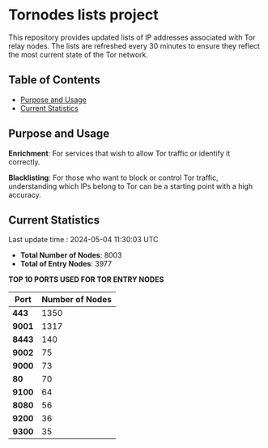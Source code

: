 # Tornodes lists project

This repository provides updated lists of IP addresses associated with Tor relay nodes. The lists are refreshed every 30 minutes to ensure they reflect the most current state of the Tor network.

## Table of Contents

- [Purpose and Usage](#purpose-and-usage)
- [Current Statistics](#current-statistics)


## Purpose and Usage

**Enrichment**: For services that wish to allow Tor traffic or identify it correctly.

**Blacklisting**: For those who want to block or control Tor traffic, understanding which IPs belong to Tor can be a starting point with a high accuracy.

## Current Statistics

Last update time : 2024-05-04 11:30:03 UTC

- **Total Number of Nodes**: 8003
- **Total of Entry Nodes**: 3977

**TOP 10 PORTS USED FOR TOR ENTRY NODES**

| **Port** | **Number of Nodes** |
|------|-----------------|
| **443**   | 1350  |
| **9001**   | 1317  |
| **8443**   | 140  |
| **9002**   | 75  |
| **9000**   | 73  |
| **80**   | 70  |
| **9100**   | 64  |
| **8080**   | 56  |
| **9200**   | 36  |
| **9300**   | 35  |

